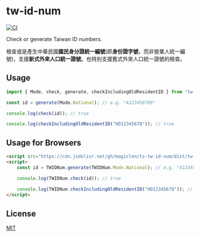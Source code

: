 tw-id-num
==========

[![CI](https://github.com/magiclen/ts-tw-id-num/actions/workflows/ci.yml/badge.svg)](https://github.com/magiclen/ts-tw-id-num/actions/workflows/ci.yml)

Check or generate Taiwan ID numbers.

檢查或是產生中華民國**國民身分證統一編號**(即**身份證字號**，而非營業人統一編號)，支援**新式外來人口統一證號**。也特別支援舊式外來人口統一證號的檢查。

## Usage

```typescript
import { Mode, check, generate, checkIncludingOldResidentID } from "tw-id-num";

const id = generate(Mode.National); // e.g. "A123456789"

console.log(check(id)); // true

console.log(checkIncludingOldResidentID("HD12345678")); // true
```

## Usage for Browsers

```html
<script src="https://cdn.jsdelivr.net/gh/magiclen/ts-tw-id-num/dist/tw-id-num.min.js"></script>
<script>
    const id = TWIDNum.generate(TWIDNum.Mode.National); // e.g. "A123456789"

    console.log(TWIDNum.check(id)); // true
    
    console.log(TWIDNum.checkIncludingOldResidentID("HD12345678")); // true
</script>
```

## License

[MIT](LICENSE)